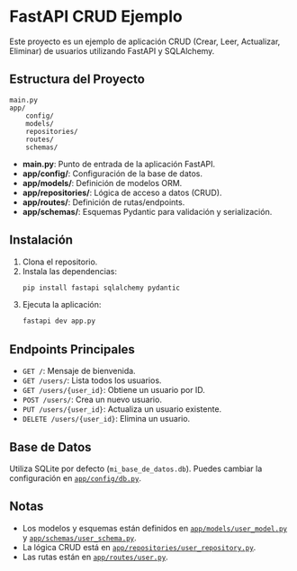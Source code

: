 # FastAPI CRUD Ejemplo

Este proyecto es un ejemplo de aplicación CRUD (Crear, Leer, Actualizar, Eliminar) de usuarios utilizando FastAPI y SQLAlchemy.

## Estructura del Proyecto

```
main.py
app/
    config/
    models/
    repositories/
    routes/
    schemas/
```

- **main.py**: Punto de entrada de la aplicación FastAPI.
- **app/config/**: Configuración de la base de datos.
- **app/models/**: Definición de modelos ORM.
- **app/repositories/**: Lógica de acceso a datos (CRUD).
- **app/routes/**: Definición de rutas/endpoints.
- **app/schemas/**: Esquemas Pydantic para validación y serialización.

## Instalación

1. Clona el repositorio.
2. Instala las dependencias:
    ```sh
    pip install fastapi sqlalchemy pydantic
    ```
3. Ejecuta la aplicación:
    ```sh
    fastapi dev app.py
    ```

## Endpoints Principales

- `GET /`: Mensaje de bienvenida.
- `GET /users/`: Lista todos los usuarios.
- `GET /users/{user_id}`: Obtiene un usuario por ID.
- `POST /users/`: Crea un nuevo usuario.
- `PUT /users/{user_id}`: Actualiza un usuario existente.
- `DELETE /users/{user_id}`: Elimina un usuario.

## Base de Datos

Utiliza SQLite por defecto (`mi_base_de_datos.db`). Puedes cambiar la configuración en [`app/config/db.py`](app/config/db.py).

## Notas

- Los modelos y esquemas están definidos en [`app/models/user_model.py`](app/models/user_model.py) y [`app/schemas/user_schema.py`](app/schemas/user_schema.py).
- La lógica CRUD está en [`app/repositories/user_repository.py`](app/repositories/user_repository.py).
- Las rutas están en [`app/routes/user.py`](app/routes/user.py).